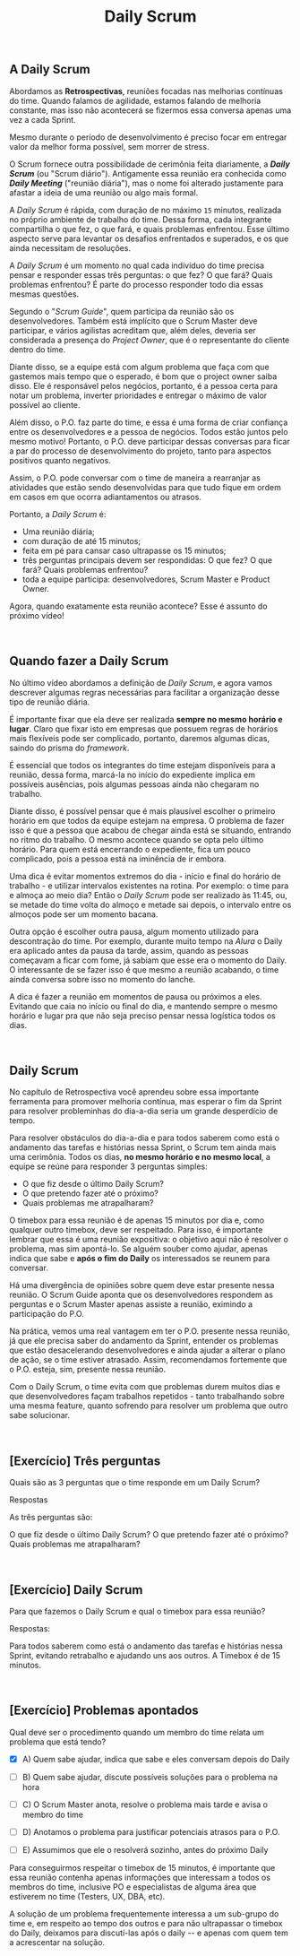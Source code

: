 <div align="center">

# Daily Scrum

</div>

<br>

## A Daily Scrum

Abordamos as **Retrospectivas**, reuniões focadas nas melhorias contínuas do time. Quando falamos de agilidade, estamos falando de melhoria constante, mas isso não acontecerá se fizermos essa conversa apenas uma vez a cada Sprint.

Mesmo durante o período de desenvolvimento é preciso focar em entregar valor da melhor forma possível, sem morrer de stress.

O Scrum fornece outra possibilidade de cerimônia feita diariamente, a ***Daily Scrum*** (ou "Scrum diário"). Antigamente essa reunião era conhecida como ***Daily Meeting*** ("reunião diária"), mas o nome foi alterado justamente para afastar a ideia de uma reunião ou algo mais formal.

A *Daily Scrum* é rápida, com duração de no máximo `15` minutos, realizada no próprio ambiente de trabalho do time. Dessa forma, cada integrante compartilha o que fez, o que fará, e quais problemas enfrentou. Esse último aspecto serve para levantar os desafios enfrentados e superados, e os que ainda necessitam de resoluções.

A *Daily Scrum* é um momento no qual cada indivíduo do time precisa pensar e responder essas três perguntas: o que fez? O que fará? Quais problemas enfrentou? É parte do processo responder todo dia essas mesmas questões.

Segundo o "*Scrum Guide*", quem participa da reunião são os desenvolvedores. Também está implícito que o Scrum Master deve participar, e vários agilistas acreditam que, além deles, deveria ser considerada a presença do *Project Owner*, que é o representante do cliente dentro do time. 

Diante disso, se a equipe está com algum problema que faça com que gastemos mais tempo que o esperado, é bom que o project owner saiba disso. Ele é responsável pelos negócios, portanto, é a pessoa certa para notar um problema, inverter prioridades e entregar o máximo de valor possível ao cliente.

Além disso, o P.O. faz parte do time, e essa é uma forma de criar confiança entre os desenvolvedores e a pessoa de negócios. Todos estão juntos pelo mesmo motivo! Portanto, o P.O. deve participar dessas conversas para ficar a par do processo de desenvolvimento do projeto, tanto para aspectos positivos quanto negativos.

Assim, o P.O. pode conversar com o time de maneira a rearranjar as atividades que estão sendo desenvolvidas para que tudo fique em ordem em casos em que ocorra adiantamentos ou atrasos.

Portanto,  a *Daily Scrum* é:

- Uma reunião diária;
- com duração de até 15 minutos;
- feita em pé para cansar caso ultrapasse os 15 minutos;
- três perguntas principais devem ser respondidas: O que fez? O que fará? Quais problemas enfrentou?
- toda a equipe participa: desenvolvedores, Scrum Master e Product Owner.

Agora, quando exatamente esta reunião acontece? Esse é assunto do próximo vídeo!

<br>

## Quando fazer a Daily Scrum

No último vídeo abordamos a definição de *Daily Scrum*, e agora vamos descrever algumas regras necessárias para facilitar a organização desse tipo de reunião diária. 

É importante fixar que ela deve ser realizada **sempre no mesmo horário e lugar**. Claro que fixar isto em empresas que possuem regras de horários mais flexíveis pode ser complicado, portanto, daremos algumas dicas, saindo do prisma do *framework*. 

É essencial que todos os integrantes do time estejam disponíveis para a reunião, dessa forma, marcá-la no início do expediente implica em possíveis ausências, pois algumas pessoas ainda não chegaram no trabalho.

Diante disso, é possível pensar que é mais plausível escolher o primeiro horário em que todos da equipe estejam na empresa. O problema de fazer isso é que a pessoa que acabou de chegar ainda está se situando, entrando no ritmo do trabalho. O mesmo acontece quando se opta pelo último horário. Para quem está encerrando o expediente, fica um pouco complicado, pois a pessoa está na iminência de ir embora.

Uma dica é evitar momentos extremos do dia - início e final do horário de trabalho - e utilizar intervalos existentes na rotina. Por exemplo: o time para e almoça ao meio dia? Então o *Daily Scrum* pode ser realizado às 11:45, ou, se metade do time volta do almoço e metade sai depois, o intervalo entre os almoços pode ser um momento bacana. 

Outra opção é escolher outra pausa, algum momento utilizado para descontração do time. Por exemplo, durante muito tempo na *Alura* o Daily era aplicado antes da pausa da tarde, assim, quando as pessoas começavam a ficar com fome, já sabiam que esse era o momento do Daily. O interessante de se fazer isso é que mesmo a reunião acabando, o time ainda conversa sobre isso no momento do lanche. 

A dica é fazer a reunião em momentos de pausa ou próximos a eles. Evitando que caia no início ou final do dia, e mantendo sempre o mesmo horário e lugar pra que não seja preciso pensar nessa logística todos os dias.

<br>

## Daily Scrum

No capítulo de Retrospectiva você aprendeu sobre essa importante ferramenta para promover melhoria contínua, mas esperar o fim da Sprint para resolver probleminhas do dia-a-dia seria um grande desperdício de tempo.

Para resolver obstáculos do dia-a-dia e para todos saberem como está o andamento das tarefas e histórias nessa Sprint, o Scrum tem ainda mais uma cerimônia. Todos os dias, **no mesmo horário e no mesmo local**, a equipe se reúne para responder 3 perguntas simples:

* O que fiz desde o último Daily Scrum?
* O que pretendo fazer até o próximo?
* Quais problemas me atrapalharam?

O timebox para essa reunião é de apenas 15 minutos por dia e, como qualquer outro timebox, deve ser respeitado. Para isso, é importante lembrar que essa é uma reunião expositiva: o objetivo aqui não é resolver o problema, mas sim apontá-lo. Se alguém souber como ajudar, apenas indica que sabe e **após o fim do Daily** os interessados se reunem para conversar.

Há uma divergência de opiniões sobre quem deve estar presente nessa reunião. O Scrum Guide aponta que os desenvolvedores respondem as perguntas e o Scrum Master apenas assiste a reunião, eximindo a participação do P.O.

Na prática, vemos uma real vantagem em ter o P.O. presente nessa reunião, já que ele precisa saber do andamento da Sprint, entender os problemas que estão desacelerando desenvolvedores e ainda ajudar a alterar o plano de ação, se o time estiver atrasado. Assim, recomendamos fortemente que o P.O. esteja, sim, presente nessa reunião.

Com o Daily Scrum, o time evita com que problemas durem muitos dias e que desenvolvedores façam trabalhos repetidos - tanto trabalhando sobre uma mesma feature, quanto sofrendo para resolver um problema que outro sabe solucionar.

<br>

## [Exercício] Três perguntas

Quais são as 3 perguntas que o time responde em um Daily Scrum?

Respostas<br>

As três perguntas são:

O que fiz desde o último Daily Scrum?
O que pretendo fazer até o próximo?
Quais problemas me atrapalharam?

<br>

## [Exercício] Daily Scrum

Para que fazemos o Daily Scrum e qual o timebox para essa reunião?

Respostas:<br>

Para todos saberem como está o andamento das tarefas e histórias nessa Sprint, evitando retrabalho e ajudando uns aos outros. A Timebox é de 15 minutos.

<br>

## [Exercício] Problemas apontados

Qual deve ser o procedimento quando um membro do time relata um problema que está tendo?

- [x] A) Quem sabe ajudar, indica que sabe e eles conversam depois do Daily

- [ ] B) Quem sabe ajudar, discute possíveis soluções para o problema na hora

- [ ] C) O Scrum Master anota, resolve o problema mais tarde e avisa o membro do time

- [ ] D) Anotamos o problema para justificar potenciais atrasos para o P.O.

- [ ] E) Assumimos que ele o resolverá sozinho, antes do próximo Daily

Para conseguirmos respeitar o timebox de 15 minutos, é importante que essa reunião contenha apenas informações que interessam a todos os membros do time, inclusive PO e especialistas de alguma área que estiverem no time (Testers, UX, DBA, etc).

A solução de um problema frequentemente interessa a um sub-grupo do time e, em respeito ao tempo dos outros e para não ultrapassar o timebox do Daily, deixamos para discutí-las após o daily -- e apenas com quem tem a acrescentar na solução.